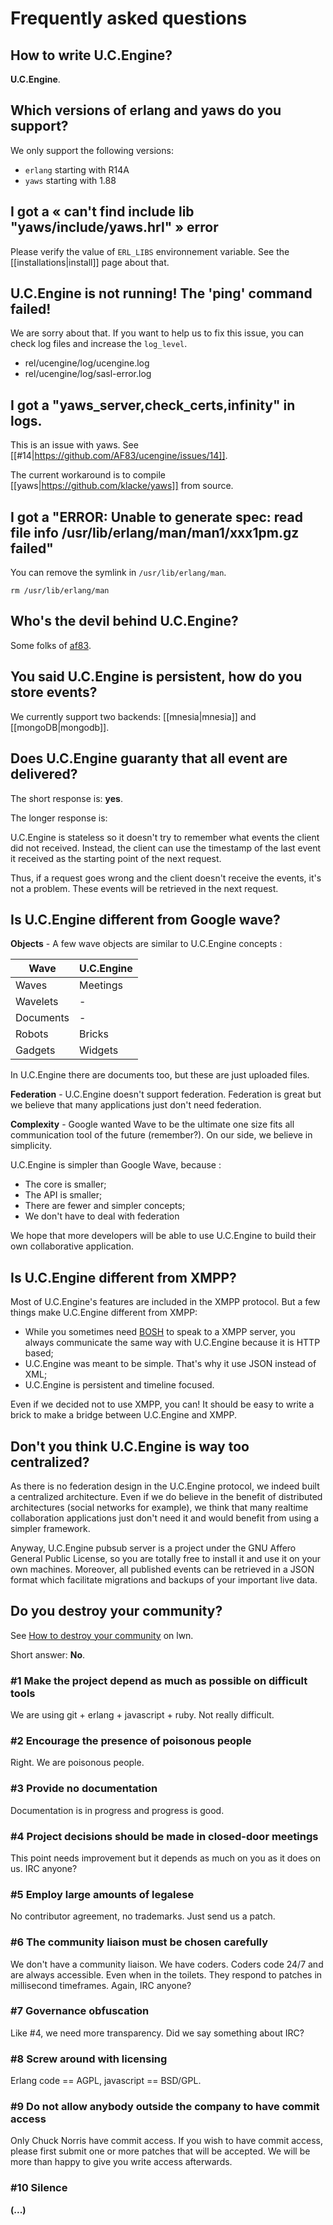 # Frequently asked questions

## How to write U.C.Engine?

**U.C.Engine**.

## Which versions of erlang and yaws do you support?

We only support the following versions:

- `erlang` starting with R14A
- `yaws` starting with 1.88

## I got a « can't find include lib "yaws/include/yaws.hrl" » error

Please verify the value of `ERL_LIBS` environnement variable. See the [[installations|install]] page about that.

## U.C.Engine is not running! The 'ping' command failed!

We are sorry about that. If you want to help us to fix this issue, you can check log files and increase the `log_level`.

* rel/ucengine/log/ucengine.log
* rel/ucengine/log/sasl-error.log

## I got a "yaws_server,check_certs,infinity" in logs.

This is an issue with yaws. See [[#14|https://github.com/AF83/ucengine/issues/14]].

The current workaround is to compile [[yaws|https://github.com/klacke/yaws]] from source.

## I got a "ERROR: Unable to generate spec: read file info /usr/lib/erlang/man/man1/xxx1pm.gz failed"

You can remove the symlink in `/usr/lib/erlang/man`.

    rm /usr/lib/erlang/man

## Who's the devil behind U.C.Engine?

Some folks of [af83](http://af83.com/).

## You said U.C.Engine is persistent, how do you store events?

We currently support two backends: [[mnesia|mnesia]] and [[mongoDB|mongodb]].

## Does U.C.Engine guaranty that all event are delivered?

The short response is: **yes**.

The longer response is:

U.C.Engine is stateless so it doesn't try to remember what events the client did not received.
Instead, the client can use the timestamp of the last event it received as the starting point of the next request.

Thus, if a request goes wrong and the client doesn't receive the events, it's not a problem.
These events will be retrieved in the next request.

## Is U.C.Engine different from Google wave?

**Objects** - A few wave objects are similar to U.C.Engine concepts :

 Wave      | U.C.Engine
-----------|------------
 Waves     | Meetings
 Wavelets  | -
 Documents | -
 Robots    | Bricks
 Gadgets   | Widgets

In U.C.Engine there are documents too, but these are just uploaded files.

**Federation** - U.C.Engine doesn't support federation.
Federation is great but we believe that many applications just don't need federation.

**Complexity** - Google wanted Wave to be the ultimate one size fits all communication tool of the future (remember?). On our side, we believe in simplicity.

U.C.Engine is simpler than Google Wave, because :

  - The core is smaller;
  - The API is smaller;
  - There are fewer and simpler concepts;
  - We don't have to deal with federation

We hope that more developers will be able to use U.C.Engine to build their own collaborative application.

## Is U.C.Engine different from XMPP?

Most of U.C.Engine's features are included in the XMPP protocol.
But a few things make U.C.Engine different from XMPP:

  - While you sometimes need [BOSH](http://en.wikipedia.org/wiki/BOSH) to speak to a XMPP server,
    you always communicate the same way with U.C.Engine because it is HTTP based;
  - U.C.Engine was meant to be simple. That's why it use JSON instead of XML;
  - U.C.Engine is persistent and timeline focused.

Even if we decided not to use XMPP, you can! It should be easy to write a brick to make a bridge between U.C.Engine and XMPP.

## Don't you think U.C.Engine is way too centralized?

As there is no federation design in the U.C.Engine protocol, we indeed built a centralized architecture.
Even if we do believe in the benefit of distributed architectures (social networks for example), we think that many realtime collaboration applications just don't need it and would benefit from using a simpler framework.

Anyway, U.C.Engine pubsub server is a project under the GNU Affero General Public License, so you are totally free to
install it and use it on your own machines. Moreover, all published events can be retrieved in a JSON format which
facilitate migrations and backups of your important live data.

## Do you destroy your community?

See [How to destroy your community](http://lwn.net/Articles/370157/) on lwn.

Short answer: **No**.

### #1 Make the project depend as much as possible on difficult tools

We are using git + erlang + javascript + ruby. Not really difficult.

### #2 Encourage the presence of poisonous people

Right. We are poisonous people.

### #3 Provide no documentation

Documentation is in progress and progress is good.

### #4 Project decisions should be made in closed-door meetings

This point needs improvement but it depends as much on you as it does on us. IRC anyone?

### #5 Employ large amounts of legalese

No contributor agreement, no trademarks. Just send us a patch.

### #6 The community liaison must be chosen carefully

We don't have a community liaison. We have coders. Coders code 24/7 and are always accessible. Even when in the toilets. They respond to patches in millisecond timeframes. Again, IRC anyone?

### #7 Governance obfuscation

Like #4, we need more transparency. Did we say something about IRC?

### #8 Screw around with licensing

Erlang code == AGPL, javascript == BSD/GPL.

### #9 Do not allow anybody outside the company to have commit access

Only Chuck Norris have commit access. If you wish to have commit access, please first submit one or more patches that will be accepted. We will be more than happy to give you write access afterwards.

### #10 Silence

**(...)**
